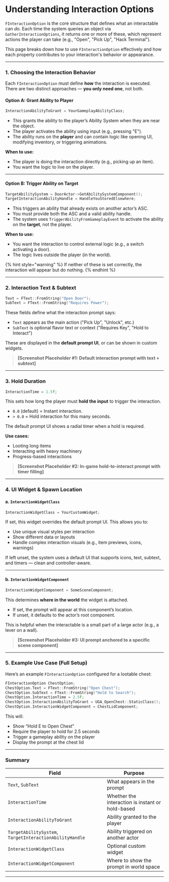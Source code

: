 # Understanding Interaction Options

`FInteractionOption` is the core structure that defines what an interactable can _do_. Each time the system queries an object via `GatherInteractionOptions`, it returns one or more of these, which represent actions the player can take (e.g., "Open", "Pick Up", "Hack Terminal").

This page breaks down how to use `FInteractionOption` effectively and how each property contributes to your interaction's behavior or appearance.

***

### 1. Choosing the Interaction Behavior

Each `FInteractionOption` must define **how** the interaction is executed. There are two distinct approaches — **you only need one**, not both.

#### Option A: Grant Ability to Player

```cpp
InteractionAbilityToGrant = YourGameplayAbilityClass;
```

* This grants the ability to the player’s Ability System when they are near the object.
* The player activates the ability using input (e.g., pressing "E").
* The ability runs on the **player** and can contain logic like opening UI, modifying inventory, or triggering animations.

**When to use:**

* The player is doing the interaction directly (e.g., picking up an item).
* You want the logic to live on the player.

***

#### Option B: Trigger Ability on Target

```cpp
TargetAbilitySystem = DoorActor->GetAbilitySystemComponent();
TargetInteractionAbilityHandle = HandleYouStoredElsewhere;
```

* This triggers an ability that already exists on another actor’s ASC.
* You must provide both the ASC and a valid ability handle.
* The system uses `TriggerAbilityFromGameplayEvent` to activate the ability on the **target**, not the player.

**When to use:**

* You want the interaction to control external logic (e.g., a switch activating a door).
* The logic lives outside the player (in the world).

{% hint style="warning" %}
If neither of these is set correctly, the interaction will appear but do nothing.
{% endhint %}

***

### 2. Interaction Text & Subtext

```cpp
Text = FText::FromString("Open Door");
SubText = FText::FromString("Requires Power");
```

These fields define what the interaction prompt says:

* `Text` appears as the main action ("Pick Up", "Unlock", etc.)
* `SubText` is optional flavor text or context ("Requires Key", "Hold to Interact")

These are displayed in the **default prompt UI**, or can be shown in custom widgets.

> **\[Screenshot Placeholder #1: Default interaction prompt with text + subtext]**

***

### 3. Hold Duration

```cpp
InteractionTime = 1.5f;
```

This sets how long the player must **hold the input** to trigger the interaction.

* `0.0` (default) = Instant interaction.
* `> 0.0` = Hold interaction for this many seconds.

The default prompt UI shows a radial timer when a hold is required.

**Use cases:**

* Looting long items
* Interacting with heavy machinery
* Progress-based interactions

> **\[Screenshot Placeholder #2: In-game hold-to-interact prompt with timer filling]**

***

### 4. UI Widget & Spawn Location

#### a. `InteractionWidgetClass`

```cpp
InteractionWidgetClass = YourCustomWidget;
```

If set, this widget overrides the default prompt UI. This allows you to:

* Use unique visual styles per interaction
* Show different data or layouts
* Handle complex interaction visuals (e.g., item previews, icons, warnings)

If left unset, the system uses a default UI that supports icons, text, subtext, and timers — clean and controller-aware.

***

#### b. `InteractionWidgetComponent`

```cpp
InteractionWidgetComponent = SomeSceneComponent;
```

This determines **where in the world** the widget is attached.

* If set, the prompt will appear at this component’s location.
* If unset, it defaults to the actor’s root component.

This is helpful when the interactable is a small part of a large actor (e.g., a lever on a wall).

> **\[Screenshot Placeholder #3: UI prompt anchored to a specific scene component]**

***

### 5. Example Use Case (Full Setup)

Here’s an example `FInteractionOption` configured for a lootable chest:

```cpp
FInteractionOption ChestOption;
ChestOption.Text = FText::FromString("Open Chest");
ChestOption.SubText = FText::FromString("Hold to Search");
ChestOption.InteractionTime = 2.5f;
ChestOption.InteractionAbilityToGrant = UGA_OpenChest::StaticClass();
ChestOption.InteractionWidgetComponent = ChestLidComponent;
```

This will:

* Show “Hold E to Open Chest”
* Require the player to hold for 2.5 seconds
* Trigger a gameplay ability on the player
* Display the prompt at the chest lid

***

### Summary

| Field                                                   | Purpose                                          |
| ------------------------------------------------------- | ------------------------------------------------ |
| `Text`, `SubText`                                       | What appears in the prompt                       |
| `InteractionTime`                                       | Whether the interaction is instant or hold-based |
| `InteractionAbilityToGrant`                             | Ability granted to the player                    |
| `TargetAbilitySystem`, `TargetInteractionAbilityHandle` | Ability triggered on another actor               |
| `InteractionWidgetClass`                                | Optional custom widget                           |
| `InteractionWidgetComponent`                            | Where to show the prompt in world space          |

***
